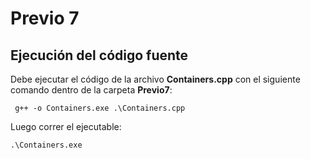 # Previo 7

## Ejecución del código fuente
Debe ejecutar el código de la archivo **Containers.cpp** con el siguiente comando dentro de la carpeta **Previo7**:
```
 g++ -o Containers.exe .\Containers.cpp
```
Luego correr el ejecutable:
```
.\Containers.exe
```

